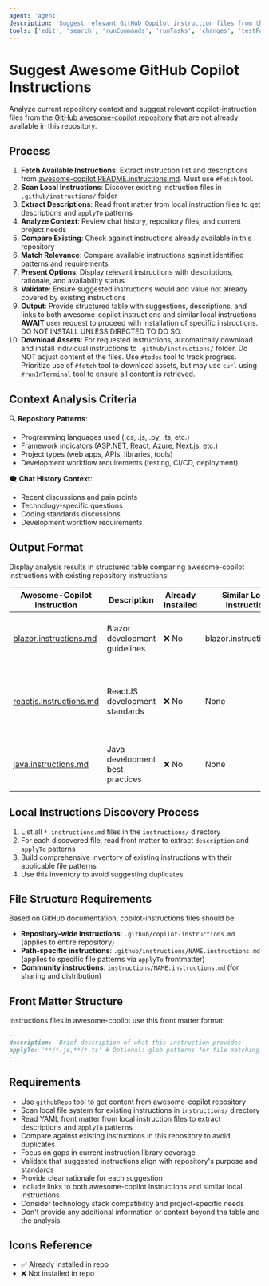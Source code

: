 ```yaml
---
agent: 'agent'
description: 'Suggest relevant GitHub Copilot instruction files from the awesome-copilot repository based on current repository context and chat history, avoiding duplicates with existing instructions in this repository.'
tools: ['edit', 'search', 'runCommands', 'runTasks', 'changes', 'testFailure', 'openSimpleBrowser', 'fetch', 'githubRepo', 'todos']
---
```

# Suggest Awesome GitHub Copilot Instructions

Analyze current repository context and suggest relevant copilot-instruction files from the [GitHub awesome-copilot repository](https://github.com/github/awesome-copilot/blob/main/README.instructions.md) that are not already available in this repository.

## Process

1. **Fetch Available Instructions**: Extract instruction list and descriptions from [awesome-copilot README.instructions.md](https://github.com/github/awesome-copilot/blob/main/README.instructions.md). Must use `#fetch` tool.
2. **Scan Local Instructions**: Discover existing instruction files in `.github/instructions/` folder
3. **Extract Descriptions**: Read front matter from local instruction files to get descriptions and `applyTo` patterns
4. **Analyze Context**: Review chat history, repository files, and current project needs
5. **Compare Existing**: Check against instructions already available in this repository
6. **Match Relevance**: Compare available instructions against identified patterns and requirements
7. **Present Options**: Display relevant instructions with descriptions, rationale, and availability status
8. **Validate**: Ensure suggested instructions would add value not already covered by existing instructions
9. **Output**: Provide structured table with suggestions, descriptions, and links to both awesome-copilot instructions and similar local instructions
   **AWAIT** user request to proceed with installation of specific instructions. DO NOT INSTALL UNLESS DIRECTED TO DO SO.
10. **Download Assets**: For requested instructions, automatically download and install individual instructions to `.github/instructions/` folder. Do NOT adjust content of the files.  Use `#todos` tool to track progress. Prioritize use of `#fetch` tool to download assets, but may use `curl` using `#runInTerminal` tool to ensure all content is retrieved.

## Context Analysis Criteria

🔍 **Repository Patterns**:
- Programming languages used (.cs, .js, .py, .ts, etc.)
- Framework indicators (ASP.NET, React, Azure, Next.js, etc.)
- Project types (web apps, APIs, libraries, tools)
- Development workflow requirements (testing, CI/CD, deployment)

🗨️ **Chat History Context**:
- Recent discussions and pain points
- Technology-specific questions
- Coding standards discussions
- Development workflow requirements

## Output Format

Display analysis results in structured table comparing awesome-copilot instructions with existing repository instructions:

| Awesome-Copilot Instruction | Description | Already Installed | Similar Local Instruction | Suggestion Rationale |
|------------------------------|-------------|-------------------|---------------------------|---------------------|
| [blazor.instructions.md](https://github.com/github/awesome-copilot/blob/main/instructions/blazor.instructions.md) | Blazor development guidelines | ❌ No | blazor.instructions.md | Already covered by existing Blazor instructions |
| [reactjs.instructions.md](https://github.com/github/awesome-copilot/blob/main/instructions/reactjs.instructions.md) | ReactJS development standards | ❌ No | None | Would enhance React development with established patterns |
| [java.instructions.md](https://github.com/github/awesome-copilot/blob/main/instructions/java.instructions.md) | Java development best practices | ❌ No | None | Could improve Java code quality and consistency |

## Local Instructions Discovery Process

1. List all `*.instructions.md` files in the `instructions/` directory
2. For each discovered file, read front matter to extract `description` and `applyTo` patterns
3. Build comprehensive inventory of existing instructions with their applicable file patterns
4. Use this inventory to avoid suggesting duplicates

## File Structure Requirements

Based on GitHub documentation, copilot-instructions files should be:
- **Repository-wide instructions**: `.github/copilot-instructions.md` (applies to entire repository)
- **Path-specific instructions**: `.github/instructions/NAME.instructions.md` (applies to specific file patterns via `applyTo` frontmatter)
- **Community instructions**: `instructions/NAME.instructions.md` (for sharing and distribution)

## Front Matter Structure

Instructions files in awesome-copilot use this front matter format:
```markdown
---
description: 'Brief description of what this instruction provides'
applyTo: '**/*.js,**/*.ts' # Optional: glob patterns for file matching
---
```

## Requirements

- Use `githubRepo` tool to get content from awesome-copilot repository
- Scan local file system for existing instructions in `instructions/` directory
- Read YAML front matter from local instruction files to extract descriptions and `applyTo` patterns
- Compare against existing instructions in this repository to avoid duplicates
- Focus on gaps in current instruction library coverage
- Validate that suggested instructions align with repository's purpose and standards
- Provide clear rationale for each suggestion
- Include links to both awesome-copilot instructions and similar local instructions
- Consider technology stack compatibility and project-specific needs
- Don't provide any additional information or context beyond the table and the analysis

## Icons Reference

- ✅ Already installed in repo
- ❌ Not installed in repo
